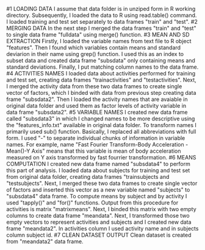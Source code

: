 #1 LOADING DATA
I assume that data folder is in unziped form in R working directory. Subsequently, I loaded the data to R using read.table() command. I loaded training and test set separately to data frames "train" and "test". 
#2 MERGING DATA
In the next step I merged the data frames "train" and "test" to single data frame "fulldata" using merge() function.
#3 MEAN AND SD EXTRACTION 
Firstly, I loaded the variable names from text file to R object "features". Then I found which variables contain means and standard deviarion in their name using grep() function. I used this as an index to subset data and created data frame "subsdata" only containing means and standard deviations. Finally, I put matching column names to the data frame.
#4 ACTIVITIES NAMES
I loaded data about activities performed for training and test set, creating data frames "trainactivities" and "testactivities". Next, I merged the activity data from these two data frames to create single vector of factors, which I binded with data from previous step creating  data frame "subsdata2". Then I loaded the activity names that are avaiable in  original data folder and used them as factor levels of activity variable in data frame "subsdata2".
#5 VARIABLE NAMES
I created new data frame called "subsdata3" in which I changed names to be more descriptive using the "features_info.txt" available in original data folder. To transform names I primarily used sub() function. Basically, I replaced all abbreviations with full form. I used "-" to separate individual chunks of information in variable names. For example, name  "Fast Fourier Transform-Body Acceleration -Mean()-Y Axis" means that this variable is mean of body acceleration measured on Y axis transformed by fast fourrier transformation.
#6 MEANS COMPUTATION
I created new data frame named "subsdata4" to perform this part of analysis. I loaded data about subjects for training and test set from original data folder, creating data frames "trainsubjects and "testsubjects". Next, I merged these two data frames to create single vector of factors and inserted this vector as a new variable named "subjects" to "subsdata4" data frame. To compute means by subject and by activity I used "tapply()" and "for()" functions. Output from this procedure for activities is matrix "matrixmeans". Next, I  binded this matrix with two empty columns to create data frame "meandata". Next, I transformed those two empty vectors to represent activities and subjects and  I created new data frame "meandata2". In activities column I used activity name and in subjects column subject id. 
#7 CLEAN DATASET OUTPUT
Clean dataset is created from "meandata2" data frame.